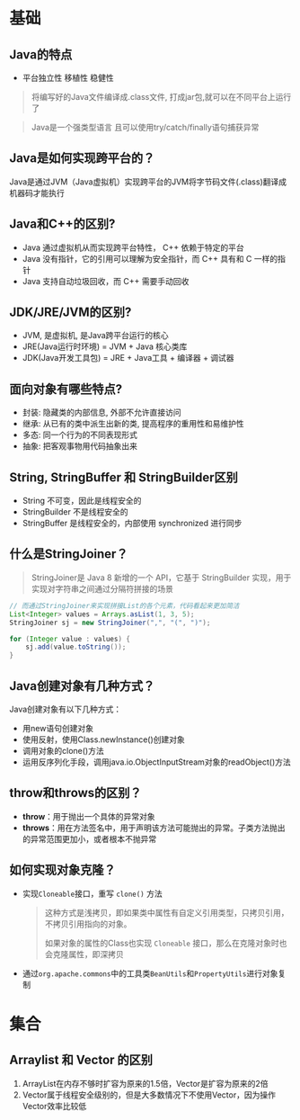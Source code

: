 # 基础

## Java的特点

+ 平台独立性 移植性  稳健性

> 将编写好的Java文件编译成.class文件, 打成jar包,就可以在不同平台上运行了

> Java是一个强类型语言 且可以使用try/catch/finally语句捕获异常

## Java是如何实现跨平台的？

Java是通过JVM（Java虚拟机）实现跨平台的JVM将字节码文件(.class)翻译成机器码才能执行

## Java和C++的区别?

+ Java 通过虚拟机从而实现跨平台特性， C++ 依赖于特定的平台
+ Java 没有指针，它的引用可以理解为安全指针，而 C++ 具有和 C 一样的指针
+ Java 支持自动垃圾回收，而 C++ 需要手动回收

## JDK/JRE/JVM的区别?

+ JVM, 是虚拟机, 是Java跨平台运行的核心
+ JRE(Java运行时环境) = JVM + Java 核心类库
+ JDK(Java开发工具包) = JRE + Java工具 + 编译器 + 调试器

## 面向对象有哪些特点?

+ 封装: 隐藏类的内部信息, 外部不允许直接访问
+ 继承: 从已有的类中派生出新的类, 提高程序的重用性和易维护性
+ 多态: 同一个行为的不同表现形式
+ 抽象: 把客观事物用代码抽象出来

## String, StringBuffer 和 StringBuilder区别

+ String 不可变，因此是线程安全的
+ StringBuilder 不是线程安全的
+ StringBuffer 是线程安全的，内部使用 synchronized 进行同步

##  什么是StringJoiner？

> StringJoiner是 Java 8 新增的一个 API，它基于 StringBuilder 实现，用于实现对字符串之间通过分隔符拼接的场景

```java
// 而通过StringJoiner来实现拼接List的各个元素，代码看起来更加简洁
List<Integer> values = Arrays.asList(1, 3, 5);
StringJoiner sj = new StringJoiner(",", "(", ")");

for (Integer value : values) {
	sj.add(value.toString());
}
```



## Java创建对象有几种方式？

Java创建对象有以下几种方式：

+ 用new语句创建对象
+ 使用反射，使用Class.newInstance()创建对象
+ 调用对象的clone()方法
+ 运用反序列化手段，调用java.io.ObjectInputStream对象的readObject()方法

## throw和throws的区别？

+ **throw**：用于抛出一个具体的异常对象
+ **throws**：用在方法签名中，用于声明该方法可能抛出的异常。子类方法抛出的异常范围更加小，或者根本不抛异常

##  如何实现对象克隆？

+ 实现`Cloneable`接口，重写 `clone()` 方法

    > 这种方式是浅拷贝，即如果类中属性有自定义引用类型，只拷贝引用，不拷贝引用指向的对象。
    >
    > 如果对象的属性的Class也实现 `Cloneable` 接口，那么在克隆对象时也会克隆属性，即深拷贝

+ 通过`org.apache.commons`中的工具类`BeanUtils`和`PropertyUtils`进行对象复制

# 集合

##  Arraylist 和 Vector 的区别

1. ArrayList在内存不够时扩容为原来的1.5倍，Vector是扩容为原来的2倍
1. Vector属于线程安全级别的，但是大多数情况下不使用Vector，因为操作Vector效率比较低



